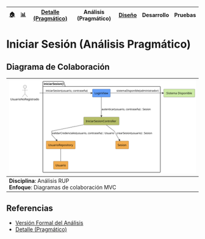 <div align=right>
 
|[🏠️](../../../README.md)|[ 📊](https://raw.githubusercontent.com/mmasias/pySigHor/main/images/RUP/99-seguimiento/diagrama-contexto-administrador.svg)|[Detalle (Pragmático)](../../../00-casos-uso/02-detalle/iniciarSesion/README.md)|**Análisis (Pragmático)**|[Diseño](../../../../RUP/02-diseno/casos-uso/iniciarSesion/README.md)|Desarrollo|Pruebas|
|-|-|-|-|-|-|-|

</div>

# Iniciar Sesión (Análisis Pragmático)

## Diagrama de Colaboración

<div align=center>

|![Análisis iniciarSesion()](/images/RUP/01-analisis/casos-uso/iniciarSesion/iniciarSesion-analisis.svg)|
|-|
|**Disciplina**: Análisis RUP<br>**Enfoque**: Diagramas de colaboración MVC|

</div>

## Referencias

- [Versión Formal del Análisis](../../../../RUP/01-analisis/casos-uso/iniciarSesion/README.md)
- [Detalle (Pragmático)](../../../00-casos-uso/02-detalle/iniciarSesion/README.md)

